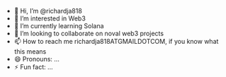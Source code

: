 - 👋 Hi, I’m @richardja818
- 👀 I’m interested in Web3
- 🌱 I’m currently learning Solana
- 💞️ I’m looking to collaborate on noval web3 projects
- 📫 How to reach me richardja818ATGMAILDOTCOM, if you know what this means
- 😄 Pronouns: ...
- ⚡ Fun fact: ...

<!---
richardja818/richardja818 is a ✨ special ✨ repository because its `README.md` (this file) appears on your GitHub profile.
You can click the Preview link to take a look at your changes.
--->
